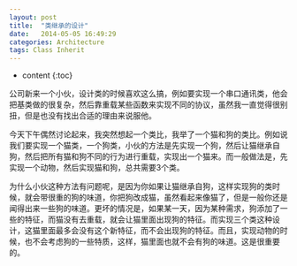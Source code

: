 ```yaml
---
layout: post
title:  "类继承的设计"
date:   2014-05-05 16:49:29
categories: Architecture
tags: Class Inherit
---
```


* content
{:toc}

公司新来一个小伙，设计类的时候喜欢这么搞，例如要实现一个串口通讯类，他会把基类做的很复杂，然后靠重载某些函数来实现不同的协议，虽然我一直觉得很别扭，但是也没有找出合适的理由来说服他。

今天下午偶然讨论起来，我突然想起一个类比，我举了一个猫和狗的类比。例如说我们要实现一个猫类，一个狗类，小伙的方法是先实现一个狗，然后让猫继承自狗，然后把所有猫和狗不同的行为进行重载，实现出一个猫来。而一般做法是，先实现一个动物，然后实现猫和狗，总共需要3个类。

为什么小伙这种方法有问题呢，是因为你如果让猫继承自狗，这样实现狗的类时候，就会带很重的狗的味道，你把狗改成猫，虽然看起来像猫了，但是一般你还是闻得出来一些狗的味道。更坏的情况是，如果某一天，因为某种需求，狗添加了一些的特征，而猫没有去重载，就会让猫里面出现狗的特征。而实现三个类这种设计，这猫里面最多会没有这个新特征，而不会出现狗的特征。而且，实现动物的时候，也不会考虑狗的一些特质，这样，猫里面也就不会有狗的味道。这是很重要的。 
